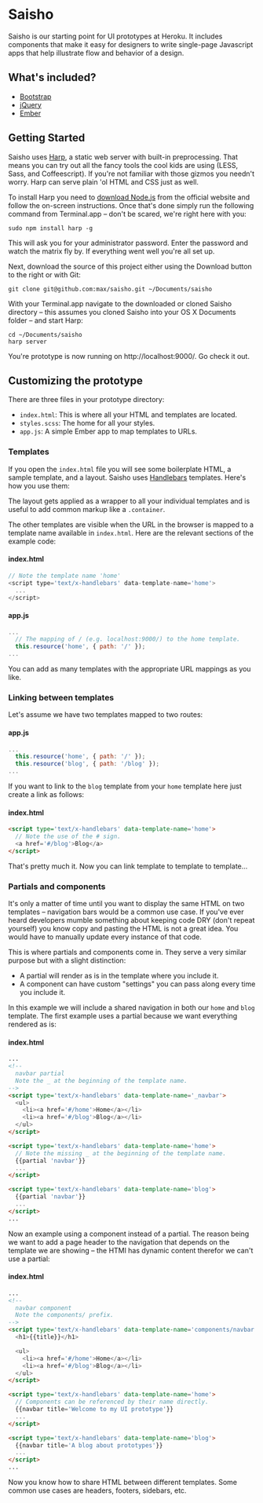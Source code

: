 # Saisho

Saisho is our starting point for UI prototypes at Heroku. It includes components
that make it easy for designers to write single-page Javascript apps that help
illustrate flow and behavior of a design.

## What's included?

- [Bootstrap][bootstrap]
- [jQuery][jquery]
- [Ember][ember]

## Getting Started

Saisho uses [Harp][harp], a static web server with built-in preprocessing. That
means you can try out all the fancy tools the cool kids are using (LESS, Sass,
and Coffeescript). If you're not familiar with those gizmos you needn't worry.
Harp can serve plain 'ol HTML and CSS just as well.

To install Harp you need to [download Node.js][node] from the official website
and follow the on-screen instructions. Once that's done simply run the following
command from Terminal.app – don't be scared, we're right here with you:

```shell
sudo npm install harp -g
```

This will ask you for your administrator password. Enter the password and watch
the matrix fly by. If everything went well you're all set up.

Next, download the source of this project either using the Download button to
the right or with Git:

```shell
git clone git@github.com:max/saisho.git ~/Documents/saisho
```

With your Terminal.app navigate to the downloaded or cloned Saisho directory –
this assumes you cloned Saisho into your OS X Documents folder – and start Harp:

```shell
cd ~/Documents/saisho
harp server
```

You're prototype is now running on http://localhost:9000/. Go check it out.

## Customizing the prototype

There are three files in your prototype directory:

- `index.html`: This is where all your HTML and templates are located.
- `styles.scss`: The home for all your styles.
- `app.js`: A simple Ember app to map templates to URLs.

### Templates

If you open the `index.html` file you will see some boilerplate HTML, a sample
template, and a layout. Saisho uses [Handlebars][handlebars] templates. Here's
how you use them:

The layout gets applied as a wrapper to all your individual templates and is
useful to add common markup like a `.container`.

The other templates are visible when the URL in the browser is mapped to a
template name available in `index.html`. Here are the relevant sections of the
example code:

#### index.html

```js
// Note the template name 'home'
<script type='text/x-handlebars' data-template-name='home'>
  ...
</script>
```

#### app.js

```js
...
  // The mapping of / (e.g. localhost:9000/) to the home template.
  this.resource('home', { path: '/' });
...
```

You can add as many templates with the appropriate URL mappings as you like.

### Linking between templates

Let's assume we have two templates mapped to two routes:

#### app.js

```js
...
  this.resource('home', { path: '/' });
  this.resource('blog', { path: '/blog' });
...
```

If you want to link to the `blog` template from your `home` template here just
create a link as follows:

#### index.html

```html
<script type='text/x-handlebars' data-template-name='home'>
  // Note the use of the # sign.
  <a href='#/blog'>Blog</a>
</script>
```

That's pretty much it. Now you can link template to template to template...

### Partials and components

It's only a matter of time until you want to display the same HTML on two
templates – navigation bars would be a common use case. If you've ever heard
developers mumble something about keeping code DRY (don't repeat yourself) you
know copy and pasting the HTML is not a great idea. You would have to manually
update every instance of that code.

This is where partials and components come in. They serve a very similar purpose
but with a slight distinction:

- A partial will render as is in the template where you include it.
- A component can have custom "settings" you can pass along every time you
  include it.

In this example we will include a shared navigation in both our `home` and
`blog` template. The first example uses a partial because we want everything
rendered as is:

#### index.html

```html
...
<!--
  navbar partial
  Note the _ at the beginning of the template name.
-->
<script type='text/x-handlebars' data-template-name='_navbar'>
  <ul>
    <li><a href='#/home'>Home</a></li>
    <li><a href='#/blog'>Blog</a></li>
  </ul>
</script>

<script type='text/x-handlebars' data-template-name='home'>
  // Note the missing _ at the beginning of the template name.
  {{partial 'navbar'}}
  ...
</script>

<script type='text/x-handlebars' data-template-name='blog'>
  {{partial 'navbar'}}
  ...
</script>
...
```

Now an example using a component instead of a partial. The reason being we want
to add a page header to the navigation that depends on the template we are
showing – the HTMl has dynamic content therefor we can't use a partial:

#### index.html

```html
...
<!--
  navbar component
  Note the components/ prefix.
-->
<script type='text/x-handlebars' data-template-name='components/navbar'>
  <h1>{{title}}</h1>

  <ul>
    <li><a href='#/home'>Home</a></li>
    <li><a href='#/blog'>Blog</a></li>
  </ul>
</script>

<script type='text/x-handlebars' data-template-name='home'>
  // Components can be referenced by their name directly.
  {{navbar title='Welcome to my UI prototype'}}
  ...
</script>

<script type='text/x-handlebars' data-template-name='blog'>
  {{navbar title='A blog about prototypes'}}
  ...
</script>
...
```

Now you know how to share HTML between different templates. Some common use
cases are headers, footers, sidebars, etc.

[bootstrap]: http://getboostrap.com/
[jquery]: http://jquery.com/
[ember]: http://emberjs.com/
[harp]: http://harpjs.com/
[node]: http://nodejs.org/
[handlebars]: http://handlebarsjs.com/
